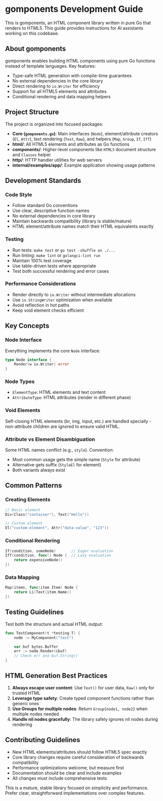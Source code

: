 # gomponents Development Guide

This is gomponents, an HTML component library written in pure Go that renders to HTML5. This guide provides instructions for AI assistants working on this codebase.

## About gomponents

gomponents enables building HTML components using pure Go functions instead of template languages. Key features:
- Type-safe HTML generation with compile-time guarantees
- No external dependencies in the core library
- Direct rendering to `io.Writer` for efficiency
- Support for all HTML5 elements and attributes
- Conditional rendering and data mapping helpers

## Project Structure

The project is organized into focused packages:

- **Core (`gomponents.go`)**: Main interfaces (`Node`), element/attribute creators (`El`, `Attr`), text rendering (`Text`, `Raw`), and helpers (`Map`, `Group`, `If`, `Iff`)
- **html/**: All HTML5 elements and attributes as Go functions
- **components/**: Higher-level components like `HTML5` document structure and `Classes` helper
- **http/**: HTTP handler utilities for web servers
- **internal/examples/app/**: Example application showing usage patterns

## Development Standards

### Code Style
- Follow standard Go conventions
- Use clear, descriptive function names
- No external dependencies in core library
- Maintain backwards compatibility (library is stable/mature)
- HTML element/attribute names match their HTML equivalents exactly

### Testing
- Run tests: `make test` or `go test -shuffle on ./...`
- Run linting: `make lint` or `golangci-lint run`
- Maintain 100% test coverage
- Use table-driven tests where appropriate
- Test both successful rendering and error cases

### Performance Considerations
- Render directly to `io.Writer` without intermediate allocations
- Use `io.StringWriter` optimization when available
- Avoid reflection in hot paths
- Keep void element checks efficient

## Key Concepts

### Node Interface
Everything implements the core `Node` interface:
```go
type Node interface {
    Render(w io.Writer) error
}
```

### Node Types
- `ElementType`: HTML elements and text content
- `AttributeType`: HTML attributes (render in different phase)

### Void Elements
Self-closing HTML elements (br, img, input, etc.) are handled specially - non-attribute children are ignored to ensure valid HTML.

### Attribute vs Element Disambiguation
Some HTML names conflict (e.g., `style`). Convention:
- Most common usage gets the simple name (`Style` for attribute)
- Alternative gets suffix (`StyleEl` for element)
- Both variants always exist

## Common Patterns

### Creating Elements
```go
// Basic element
Div(Class("container"), Text("Hello"))

// Custom element
El("custom-element", Attr("data-value", "123"))
```

### Conditional Rendering
```go
If(condition, someNode)       // Eager evaluation
Iff(condition, func() Node {  // Lazy evaluation
    return expensiveNode()
})
```

### Data Mapping
```go
Map(items, func(item Item) Node {
    return Li(Text(item.Name))
})
```

## Testing Guidelines

Test both the structure and actual HTML output:
```go
func TestComponent(t *testing.T) {
    node := MyComponent("test")

    var buf bytes.Buffer
    err := node.Render(&buf)
    // Check err and buf.String()
}
```

## HTML Generation Best Practices

1. **Always escape user content**: Use `Text()` for user data, `Raw()` only for trusted HTML
2. **Leverage type safety**: Create typed component functions rather than generic ones
3. **Use Groups for multiple nodes**: Return `Group{node1, node2}` when multiple nodes needed
4. **Handle nil nodes gracefully**: The library safely ignores nil nodes during rendering

## Contributing Guidelines

- New HTML elements/attributes should follow HTML5 spec exactly
- Core library changes require careful consideration of backwards compatibility
- Performance optimizations welcome, but measure first
- Documentation should be clear and include examples
- All changes must include comprehensive tests

This is a mature, stable library focused on simplicity and performance. Prefer clear, straightforward implementations over complex features.

